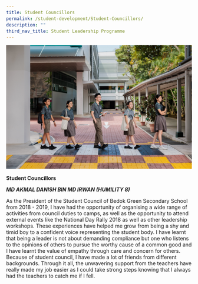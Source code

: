 ```yaml
---
title: Student Councillors
permalink: /student-development/Student-Councillors/
description: ""
third_nav_title: Student Leadership Programme
---
```

![](/images/sld%202023.jpg)[](/images/slp.jpg)

**Student Councillors**

***MD AKMAL DANISH BIN MD IRWAN (HUMILITY 8)***

As the President of the Student Council of Bedok Green Secondary School from 2018 - 2019, I have had the opportunity of organising a wide range of  activities from council duties to camps, as well as the opportunity to attend external events like the National Day Rally 2018 as well as other leadership workshops.  These experiences have helped me grow from being a shy and timid boy to a confident voice representing the student body. I have learnt that being a leader is not about demanding compliance but one who listens to the opinions of others to pursue the worthy cause of a common good and I have learnt the value of empathy through care and concern for others. Because of student council, I have made a lot of friends from different backgrounds. Through it all, the unwavering support from the teachers have really made my job easier as I could take strong steps knowing that I always had the teachers to catch me if I fell.